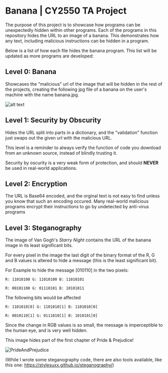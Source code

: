 # Banana | CY2550 TA Project
The purpose of this project is to showcase how programs can be unexpectedly
hidden within other programs. Each of the programs in this repository hides the URL to an image of a banana. This demonstrates how any text, including malicious instructions
can be hidden in a program.

Below is a list of how each file hides the banana program. This list will be updated as more
programs are developed:

## Level 0: Banana
Showcases the "malicious" url of the image that will be hidden in the rest of the projects, 
creating the following jpg file of a banana on the user's machine with the name banana.jpg.

![alt text](https://m.media-amazon.com/images/I/31dke4F+cTL._AC_UF894,1000_QL80_.jpg)

## Level 1: Security by Obscurity
Hides the URL split into parts in a dictionary, and the "validation" function just swaps out the given url with the malicious URL. 

This level is a reminder to always verify the function of code you download from an unknown source, instead of blindly trusting it.

Security by oscurity is a very weak form of protection, and should **NEVER** be used in real-world applications.

## Level 2: Encryption
The URL is Base64 encoded, and the orginal text is not easy to find unless you know that such an encoding occured. Many real-world malicious programs encrypt their instructions to go by undetected by anti-virus programs

## Level 3: Steganography
The image of Van Gogh's *Starry Night* contains the URL of the banana image in its least significant bits. 

For every pixel in the image the last digit of the binary format of the R, G and B values is altered to hide a message (this is the least significant bit).

For Example to hide the message [010110] in the two pixels:

    
    R: 11010100 G: 11010100 B: 11010101
    
    R: 00101100 G: 01110101 B: 10101011

The following bits would be affected


    R: 1101010[0] G: 1101010[1] B: 1101010[0]
    
    R: 0010110[1] G: 0111010[1] B: 1010101[0]

Since the change in RGB values is so small, the message is imperceptible to the human eye, and is very well hidden. 

This image hides part of the first chapter of Pride & Prejudice!

![PrideAndPrejudice](https://github.com/user-attachments/assets/006cd8fb-f3d7-4bfa-856e-99cca2a918e4)

(While I wrote some steganography code, there are also tools available, like this one: https://stylesuxx.github.io/steganography/)

